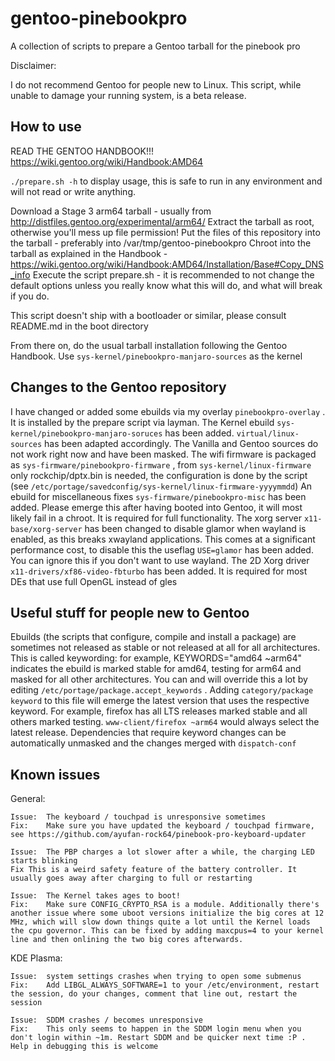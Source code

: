 # gentoo-pinebookpro

A collection of scripts to prepare a Gentoo tarball for the pinebook pro

Disclaimer:

I do not recommend Gentoo for people new to Linux. This script, while unable to damage your running system, is a beta release.

## How to use

READ THE GENTOO HANDBOOK!!! https://wiki.gentoo.org/wiki/Handbook:AMD64

`./prepare.sh -h` to display usage, this is safe to run in any environment and will not read or write anything.

Download a Stage 3 arm64 tarball - usually from http://distfiles.gentoo.org/experimental/arm64/
Extract the tarball as root, otherwise you'll mess up file permission!
Put the files of this repository into the tarball - preferably into /var/tmp/gentoo-pinebookpro
Chroot into the tarball as explained in the Handbook - https://wiki.gentoo.org/wiki/Handbook:AMD64/Installation/Base#Copy_DNS_info
Execute the script prepare.sh - it is recommended to not change the default options unless you really know what this will do, and what will break if you do. 

This script doesn't ship with a bootloader or similar, please consult README.md in the boot directory

From there on, do the usual tarball installation following the Gentoo Handbook.
Use `sys-kernel/pinebookpro-manjaro-sources` as the kernel

## Changes to the Gentoo repository

I have changed or added some ebuilds via my overlay `pinebookpro-overlay` . It is installed by the prepare script via layman.
The Kernel ebuild `sys-kernel/pinebookpro-manjaro-soruces` has been added. `virtual/linux-sources` has been adapted accordingly. The Vanilla and Gentoo sources do not work right now and have been masked.
The wifi firmware is packaged as `sys-firmware/pinebookpro-firmware` , from `sys-kernel/linux-firmware` only rockchip/dptx.bin is needed, the configuration is done by the script (see `/etc/portage/savedconfig/sys-kernel/linux-firmware-yyyymmdd`)
An ebuild for miscellaneous fixes `sys-firmware/pinebookpro-misc` has been added. Please emerge this after having booted into Gentoo, it will most likely fail in a chroot. It is required for full functionality.
The xorg server `x11-base/xorg-server` has been changed to disable glamor when wayland is enabled, as this breaks xwayland applications. This comes at a significant performance cost, to disable this the useflag `USE=glamor` has been added. You can ignore this if you don't want to use wayland.
The 2D Xorg driver `x11-drivers/xf86-video-fbturbo` has been added. It is required for most DEs that use full OpenGL instead of gles

## Useful stuff for people new to Gentoo

Ebuilds (the scripts that configure, compile and install a package) are sometimes not released as stable or not released at all for all architectures. This is called keywording: for example, KEYWORDS="amd64 ~arm64" indicates the ebuild is marked stable for amd64, testing for arm64 and masked for all other architectures.
You can and will override this a lot by editing `/etc/portage/package.accept_keywords` . Adding `category/package keyword` to this file will emerge the latest version that uses the respective keyword. For example, firefox has all LTS releases marked stable and all others marked testing. `www-client/firefox ~arm64` would always select the latest release. Dependencies that require keyword changes can be automatically unmasked and the changes merged with `dispatch-conf`

## Known issues

General:

	Issue:	The keyboard / touchpad is unresponsive sometimes
	Fix:	Make sure you have updated the keyboard / touchpad firmware, see https://github.com/ayufan-rock64/pinebook-pro-keyboard-updater

	Issue:	The PBP charges a lot slower after a while, the charging LED starts blinking
	Fix	This is a weird safety feature of the battery controller. It usually goes away after charging to full or restarting

	Issue:	The Kernel takes ages to boot!
	Fix:	Make sure CONFIG_CRYPTO_RSA is a module. Additionally there's another issue where some uboot versions initialize the big cores at 12 MHz, which will slow down things quite a lot until the Kernel loads the cpu governor. This can be fixed by adding maxcpus=4 to your kernel line and then onlining the two big cores afterwards.

KDE Plasma:

	Issue:	system settings crashes when trying to open some submenus
	Fix:	Add LIBGL_ALWAYS_SOFTWARE=1 to your /etc/environment, restart the session, do your changes, comment that line out, restart the session

	Issue:	SDDM crashes / becomes unresponsive
	Fix:	This only seems to happen in the SDDM login menu when you don't login within ~1m. Restart SDDM and be quicker next time :P . Help in debugging this is welcome
